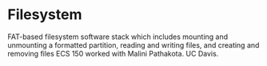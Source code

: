 # Filesystem
FAT-based filesystem software stack which includes mounting and unmounting a formatted partition, reading and writing files, and  creating and removing files ECS 150 
worked with Malini Pathakota. UC Davis.
